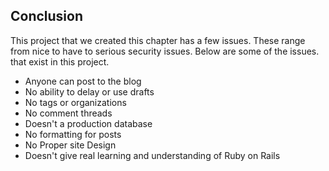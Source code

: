 ## Conclusion
This project that we created this chapter has a few issues. These range from nice to have to serious security issues. Below are some of the issues. that exist in this project.

* Anyone can post to the blog
* No ability to delay or use drafts
* No tags or organizations
* No comment threads
* Doesn't a production database
* No formatting for posts  
* No Proper site Design
* Doesn't give real learning and understanding of Ruby on Rails


